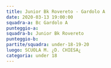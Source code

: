 ```yaml
---
title: Junior Bk Rovereto - Gardolo A
date: 2020-03-13 19:00:00
squadra-a: Bc Gardolo A
punteggio-a: 
squadra-b: Junior Bk Rovereto
punteggio-b: 
partite/squadra: under-18-19-20
luogo: SCUOLA M. ¿D. CHIESA¿
categoria: under 18
---
```

